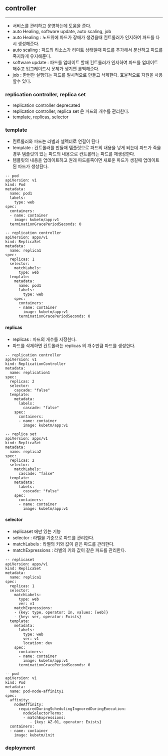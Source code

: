 
## controller

-------------------

* 서비스를 관리하고 운영하는데 도움을 준다.
* auto Healing, software update, auto scaling, job
* auto Healing : 노드위에 파드가 장애가 생겼을때 컨트롤러가 인지하여 파드를 다시 생성해준다.
* auto scaling : 파드의 리소스가 리미트 상태일때 파드를 추가해서 분산하고 파드를 죽지않게 유지해준다.
* software update : 파드를 업데이트 할때 컨트롤러가 인지하여 파드를 업데이트 해주고 업그레이드시 문제가 생기면 롤백해준다.
* job : 한번만 실행되는 파드를 일시적으로 만들고 삭제한다. 효율적으로 자원을 사용할수 있다.

### replication controller, replica set

* replication controller deprecated
* replication controller, replica set 은 파드의 개수를 관리한다.
* template, replicas, selector 

### template
* 컨트롤러와 파드는 라벨과 셀렉터로 연결이 된다
* template : 컨트롤러를 만들때 템플릿으로 파드의 내용을 넣게 되는데 파드가 죽을경우 템플릿의 있는 파드의 내용으로 컨트롤러는 파드를 재생성한다.
* 템플릿의 내용을 업데이트하고 원래 파드를죽이면 새로운 파드가 생길때 업데이트 된 파드가 생성된다.
```
-- pod
apiVersion: v1
kind: Pod
metadata:
  name: pod1
  labels:
    type: web
spec:
  containers:
  - name: container
    image: kubetm/app:v1
  terminationGracePeriodSeconds: 0
 
-- replication controller
apiVersion: apps/v1
kind: ReplicaSet
metadata:
  name: replica1
spec:
  replicas: 1
  selector:
    matchLabels:
      type: web
  template:
    metadata:
      name: pod1
      labels:
        type: web
    spec:
      containers:
      - name: container
        image: kubetm/app:v1
      terminationGracePeriodSeconds: 0
```

#### replicas

* replicas : 파드의 개수를 지정한다.
* 파드를 삭제하면 컨트롤러는 replicas 의 개수만큼 파드를 생성한다.
```
-- replication controller
apiVersion: v1
kind: ReplicationController
metadata:
  name: replication1
spec:
  replicas: 2
  selector:
    cascade: "false"
  template:
    metadata:
      labels:
        cascade: "false"
    spec:
      containers:
      - name: container
        image: kubetm/app:v1
        
-- replica set
apiVersion: apps/v1
kind: ReplicaSet
metadata:
  name: replica2
spec:
  replicas: 2
  selector:
    matchLabels:
      cascade: "false"
  template:
    metadata:
      labels:
        cascade: "false"
    spec:
      containers:
      - name: container
        image: kubetm/app:v1
```

#### selector

* replicaset 에만 있는 기능
* selector : 라벨을 기준으로 파드를 관리한다.
* matchLabels : 라벨의 키와 값이 같은 파드를 관리한다.
* matchExpressions : 라벨의 키와 값이 같은 파드를 관리한다.
```
-- replicaset
apiVersion: apps/v1
kind: ReplicaSet
metadata:
  name: replica1
spec:
  replicas: 1
  selector:
    matchLabels:
      type: web
      ver: v1
    matchExpressions:
    - {key: type, operator: In, values: [web]}
    - {key: ver, operator: Exists}
  template:
    metadata:
      labels:
        type: web
        ver: v1
        location: dev
    spec:
      containers:
      - name: container
        image: kubetm/app:v1
      terminationGracePeriodSeconds: 0

-- pod
apiVersion: v1
kind: Pod
metadata:
  name: pod-node-affinity1
spec:
  affinity:
    nodeAffinity:
      requiredDuringSchedulingIngnoredDuringExecution:
        nodeSelectorTerms:
        - matchExpressions:
  	       - {key: AZ-01, operator: Exists}
  containers:
  - name: container
    image: kubetm/init
```

### deployment
